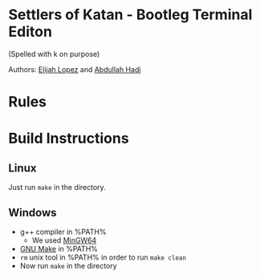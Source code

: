 # Settlers of Katan - Bootleg Terminal Editon

(Spelled with k on purpose)

Authors: [Elijah Lopez](https://github.com/elibroftw) and [Abdullah Hadi](AbdullahHadi1)

# Rules

# Build Instructions

## Linux
Just run `make` in the directory.

## Windows
- g++ compiler in %PATH%
  - We used [MinGW64](http://winlibs.com/#download-release/)
- [GNU Make](http://www.gnu.org/software/make/) in %PATH%
- `rm` unix tool in %PATH% in order to run `make clean`
- Now run `make` in the directory
